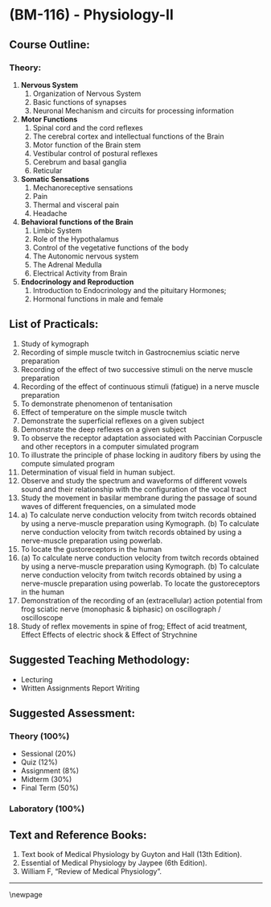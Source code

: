 # **(BM-116) - Physiology-II**

## **Course Outline:**

### **Theory:**

1. **Nervous System**
   1. Organization of Nervous System
   1. Basic functions of synapses
   1. Neuronal Mechanism and circuits for processing information
1. **Motor Functions**
   1. Spinal cord and the cord reflexes
   1. The cerebral cortex and intellectual functions of the Brain
   1. Motor function of the Brain stem
   1. Vestibular control of postural reflexes
   1. Cerebrum and basal ganglia
   2. Reticular
2. **Somatic Sensations**
   1. Mechanoreceptive sensations
   2. Pain
   3. Thermal and visceral pain
   4. Headache
3. **Behavioral functions of the Brain**
   1. Limbic System
   2. Role of the Hypothalamus
   3. Control of the vegetative functions of the body
   4. The Autonomic nervous system
   5. The Adrenal Medulla
   6. Electrical Activity from Brain
4. **Endocrinology and Reproduction**
   1. Introduction to Endocrinology and the pituitary Hormones;
   2. Hormonal functions in male and female


## **List of Practicals:**
1. Study of kymograph
1. Recording of simple muscle twitch in Gastrocnemius sciatic nerve preparation
1. Recording of the effect of two successive stimuli on the nerve muscle preparation
1. Recording of the effect of continuous stimuli (fatigue) in a nerve muscle preparation
1. To demonstrate phenomenon of tentanisation
1. Effect of temperature on the simple muscle twitch
1. Demonstrate the superficial reflexes on a given subject
1. Demonstrate the deep reflexes on a given subject
1. To observe the receptor adaptation associated with Paccinian Corpuscle and other receptors in a computer simulated program
1. To illustrate the principle of phase locking in auditory fibers by using the compute simulated program
1. Determination of visual field in human subject.
1. Observe and study the spectrum and waveforms of different vowels sound and their relationship with the configuration of the vocal tract
1. Study the movement in basilar membrane during the passage of sound waves of different frequencies, on a simulated mode
1. a) To calculate nerve conduction velocity from twitch records obtained by using a nerve-muscle preparation using Kymograph. (b) To calculate nerve conduction velocity from twitch records obtained by using a nerve-muscle preparation using powerlab. 
2. To locate the gustoreceptors in the human
3. (a) To calculate nerve conduction velocity from twitch records obtained by using a nerve-muscle preparation using Kymograph. (b) To calculate nerve conduction velocity from twitch records obtained by using a nerve-muscle preparation using powerlab. To locate the gustoreceptors in the human
4. Demonstration of the recording of an (extracellular) action potential from frog sciatic nerve (monophasic & biphasic) on oscillograph / oscilloscope
5. Study of reflex movements in spine of frog; Effect of acid treatment, Effect Effects of electric shock & Effect of Strychnine

## **Suggested Teaching Methodology:**
- Lecturing
- Written Assignments Report Writing
## **Suggested Assessment:**

### **Theory (100%)**

- Sessional (20%)
- Quiz (12%)
- Assignment (8%)
- Midterm (30%)
- Final Term (50%)

### **Laboratory (100%)**

## **Text and Reference Books:**

1. Text book of Medical Physiology by Guyton and Hall (13th Edition).
1. Essential of Medical Physiology by Jaypee (6th Edition).
1. William F, “Review of Medical Physiology”.

___
\newpage